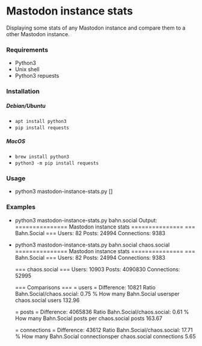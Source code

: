 # Mastodon instance stats
Displaying some stats of any Mastodon instance and compare them to a other Mastodon instance.

### Requirements
- Python3
- Unix shell
- Python3 repuests

### Installation
##### Debian/Ubuntu
- `apt install python3`
- `pip install requests`

##### MacOS
- `brew install python3`
- `python3 -m pip install requests`

### Usage
- python3 mastodon-instance-stats.py <choosen instance> [<compare instance>]

### Examples
- python3 mastodon-instance-stats.py bahn.social
Output:
    =============== Mastodon instance stats ===============
    === Bahn.Social ===
    Users: 82
    Posts: 24994
    Connections: 9383

- python3 mastodon-instance-stats.py bahn.social chaos.social
    =============== Mastodon instance stats ===============
    === Bahn.Social ===
    Users: 82
    Posts: 24994
    Connections: 9383

    === chaos.social ===
    Users: 10903
    Posts: 4090830
    Connections: 52995

    === Comparisons ===
    = users =
    Difference: 10821
    Ratio Bahn.Social/chaos.social: 0.75 %
    How many Bahn.Social usersper chaos.social users 132.96

    = posts =
    Difference: 4065836
    Ratio Bahn.Social/chaos.social: 0.61 %
    How many Bahn.Social posts per chaos.social posts 163.67

    = connections =
    Difference: 43612
    Ratio Bahn.Social/chaos.social: 17.71 %
    How many Bahn.Social connectionsper chaos.social connections 5.65